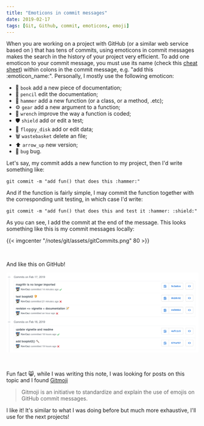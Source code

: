 ```yaml
---
title: "Emoticons in commit messages"
date: 2019-02-17
tags: [Git, Github, commit, emoticons, emoji]
---
```


When you are working on a project with GitHub (or a similar web service based on <i class="fa fa-git" aria-hidden="true"></i>) that has tens of commits, using emoticons in commit messages makes the search in the history of your project very efficient. To add one emoticon to your commit message, you must use its name (check this [cheat sheet](https://www.webfx.com/tools/emoji-cheat-sheet/)) within colons in the commit message, e.g. "add this :emoticon_name:". Personally, I mostly use the following emoticon:

- :book: `book` add a new piece of documentation;
- :pencil: `pencil` edit the documentation;
- :hammer: `hammer` add a new function (or a class, or a method, .etc);
- :gear: `gear` add a new argument to a function;
- :wrench: `wrench` improve the way a function is coded;
- :shield: `shield` add or edit a test;
- :floppy_disk: `floppy_disk` add or edit data;
- :wastebasket: `wastebasket` delete an file;
- :arrow_up: `arrow_up` new version;
- :bug: `bug` bug.


Let's say, my commit adds a new function to my project, then I'd write something like:

```
git commit -m "add fun() that does this :hammer:"
```

And if the function is fairly simple, I may commit the function together with the corresponding unit testing, in which case I'd write:

```
git commit -m "add fun() that does this and test it :hammer: :shield:"
```

As you can see, I add the commit at the end of the message. This looks something like this is my commit messages locally:

{{< imgcenter "/notes/git/assets/gitCommits.png" 80 >}}

<br>


And like this on GitHub!

![](/notes/git/assets/githubCommits.png)

<br>

Fun fact :smile_cat:, while I was writing this note, I was looking for posts on this topic and I found [Gitmoji](https://gitmoji.carloscuesta.me/)

> Gitmoji is an initiative to standardize and explain the use of emojis on GitHub commit messages.

I like it! It's similar to what I was doing before but much more exhaustive, I'll use for the next projects!
